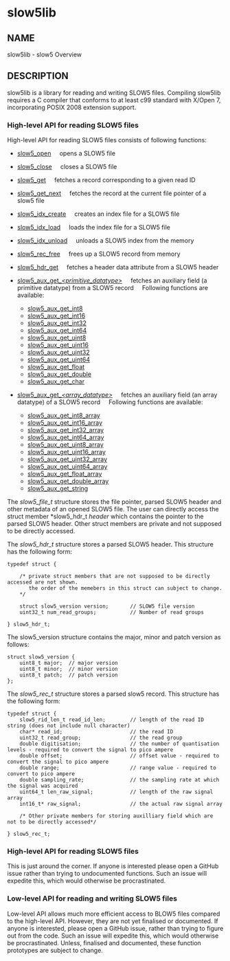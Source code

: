 # slow5lib

## NAME

slow5lib - slow5 Overview

## DESCRIPTION

slow5lib is a library for reading and writing SLOW5 files. Compiling slow5lib requires a C compiler that conforms to at least c99 standard with X/Open 7, incorporating POSIX 2008 extension support.


### High-level API for reading SLOW5 files

High-level API for reading SLOW5 files consists of following functions:

* [slow5_open](slow5_open.md)
  &nbsp;&nbsp;&nbsp;&nbsp;opens a SLOW5 file
* [slow5_close](slow5_close.md)
  &nbsp;&nbsp;&nbsp;&nbsp;closes a  SLOW5 file
* [slow5_get](slow5_get.md)
  &nbsp;&nbsp;&nbsp;&nbsp;fetches a record corresponding to a given read ID
* [slow5_get_next](slow5_get_next.md)
  &nbsp;&nbsp;&nbsp;&nbsp;fetches the record at the current file pointer of a slow5 file
* [slow5_idx_create](slow5_idx_create.md)
  &nbsp;&nbsp;&nbsp;&nbsp;creates an index file for a SLOW5 file
* [slow5_idx_load](slow5_idx_load.md)
  &nbsp;&nbsp;&nbsp;&nbsp;loads the index file for a SLOW5 file
* [slow5_idx_unload](slow5_idx_unload.md)
  &nbsp;&nbsp;&nbsp;&nbsp;unloads a SLOW5 index from the memory
* [slow5_rec_free](slow5_rec_free.md)
  &nbsp;&nbsp;&nbsp;&nbsp;frees up a SLOW5 record from memory
* [slow5_hdr_get](slow5_hdr_get.md)
  &nbsp;&nbsp;&nbsp;&nbsp;fetches a header data attribute from a SLOW5 header
*  [slow5_aux_get\_*\<primitive_datatype\>*](slow5_aux_get.md)
  &nbsp;&nbsp;&nbsp;&nbsp;fetches an auxiliary field (a primitive datatype) from a SLOW5 record
  &nbsp;&nbsp;&nbsp;&nbsp;Following functions are available:
    - [slow5_aux_get_int8](slow5_aux_get.md)
    - [slow5_aux_get_int16](slow5_aux_get.md)
    - [slow5_aux_get_int32](slow5_aux_get.md)
    - [slow5_aux_get_int64](slow5_aux_get.md)
    - [slow5_aux_get_uint8](slow5_aux_get.md)
    - [slow5_aux_get_uint16](slow5_aux_get.md)
    - [slow5_aux_get_uint32](slow5_aux_get.md)
    - [slow5_aux_get_uint64](slow5_aux_get.md)
    - [slow5_aux_get_float](slow5_aux_get.md)
    - [slow5_aux_get_double](slow5_aux_get.md)
    - [slow5_aux_get_char](slow5_aux_get.md)

*   [slow5_aux_get\_*\<array_datatype\>*](slow5_aux_get_array.md)
    &nbsp;&nbsp;&nbsp;&nbsp;fetches an auxiliary field (an array datatype) of a SLOW5 record
    &nbsp;&nbsp;&nbsp;&nbsp;Following functions are available:
    * [slow5_aux_get_int8_array](slow5_aux_get_array.md)
    * [slow5_aux_get_int16_array](slow5_aux_get_array.md)
    * [slow5_aux_get_int32_array](slow5_aux_get_array.md)
    * [slow5_aux_get_int64_array](slow5_aux_get_array.md)
    * [slow5_aux_get_uint8_array](slow5_aux_get_array.md)
    * [slow5_aux_get_uint16_array](slow5_aux_get_array.md)
    * [slow5_aux_get_uint32_array](slow5_aux_get_array.md)
    * [slow5_aux_get_uint64_array](slow5_aux_get_array.md)
    * [slow5_aux_get_float_array](slow5_aux_get_array.md)
    * [slow5_aux_get_double_array](slow5_aux_get_array.md)
    * [slow5_aux_get_string](slow5_aux_get_array.md)

<!--
### Low-level API for reading and writing SLOW5 files
* [slow5_open_with](low_level_api/slow5_open_with.md)
    Open a SLOW5 file. User can specify the SLOW5 format.
-->

The *slow5_file_t* structure stores the file pointer, parsed SLOW5 header and other metadata of an opened SLOW5 file.
The user can directly access the struct member *slow5_hdr_t *header* which contains the pointer to the parsed SLOW5 header.
Other struct members are private and not supposed to be directly accessed.

The *slow5_hdr_t* structure stores a parsed SLOW5 header. This structure has the following form:

```
typedef struct {

    /* private struct members that are not supposed to be directly accessed are not shown.
       the order of the memebers in this struct can subject to change.
    */

    struct slow5_version version;       // SLOW5 file version
    uint32_t num_read_groups;           // Number of read groups

} slow5_hdr_t;
```

The slow5_version structure contains the major, minor and patch version as follows:

```
struct slow5_version {
    uint8_t major;  // major version
    uint8_t minor;  // minor version
    uint8_t patch;  // patch version
};
```

The *slow5_rec_t* structure stores a parsed slow5 record. This structure has the following form:

```
typedef struct {
    slow5_rid_len_t read_id_len;        // length of the read ID string (does not include null character)
    char* read_id;                      // the read ID
    uint32_t read_group;                // the read group
    double digitisation;                // the number of quantisation levels - required to convert the signal to pico ampere
    double offset;                      // offset value - required to convert the signal to pico ampere
    double range;                       // range value - required to convert to pico ampere
    double sampling_rate;               // the sampling rate at which the signal was acquired
    uint64_t len_raw_signal;            // length of the raw signal array
    int16_t* raw_signal;                // the actual raw signal array

    /* Other private members for storing auxilliary field which are not to be directly accessed*/

} slow5_rec_t;
```

### High-level API for reading SLOW5 files

This is just around the corner. If anyone is interested please open a GitHub issue rather than trying to undocumented functions. Such an issue will expedite this, which would otherwise be procrastinated.

### Low-level API for reading and writing SLOW5 files

Low-level API allows much more efficient access to BLOW5 files compared to the high-level API.  However, they are not yet finalised or documented. If anyone is interested, please open a GitHub issue, rather than trying to figure out from the code. Such an issue will expedite this, which would otherwise be procrastinated.  Unless, finalised and documented, these function prototypes are subject to change.
